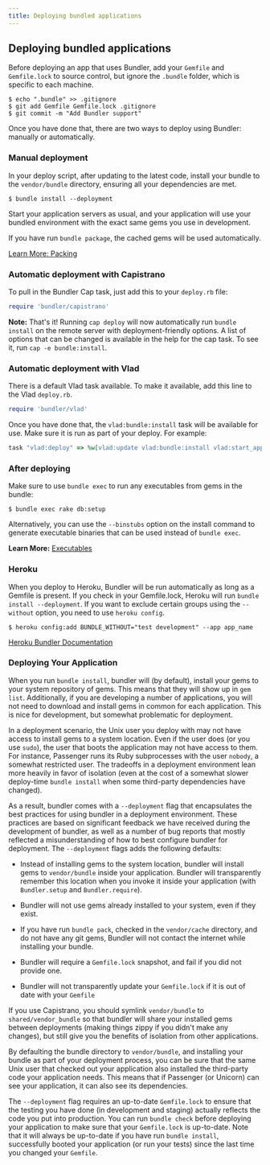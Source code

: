 ```yaml
---
title: Deploying bundled applications
---
```


## Deploying bundled applications

Before deploying an app that uses Bundler, add your `Gemfile` and `Gemfile.lock`
to source control, but ignore the `.bundle` folder, which is specific to each machine.

~~~
$ echo ".bundle" >> .gitignore
$ git add Gemfile Gemfile.lock .gitignore
$ git commit -m "Add Bundler support"
~~~

Once you have done that, there are two ways to deploy using Bundler: manually or
automatically.

### Manual deployment

In your deploy script, after updating to the latest code, install your bundle to
the `vendor/bundle` directory, ensuring all your dependencies are met.

~~~
$ bundle install --deployment
~~~

Start your application servers as usual, and your application will use your
bundled environment with the exact same gems you use in development.

If you have run `bundle package`, the cached gems will be used automatically.

[Learn More: Packing](/commands/bundle_package.html)

### Automatic deployment with Capistrano

To pull in the Bundler Cap task, just add this to your `deploy.rb` file:

~~~ ruby
require 'bundler/capistrano'
~~~

<aside class="notes">
<b>Note:</b> That's it! Running <code>cap deploy</code> will now automatically
run <code>bundle install</code> on the remote server with deployment-friendly
options. A list of options that can be changed is available in the help for
the cap task. To see it, run <code>cap -e bundle:install</code>.
</aside>

### Automatic deployment with Vlad
There is a default Vlad task available. To make it available, add this line
to the Vlad `deploy.rb`.

~~~ ruby
require 'bundler/vlad'
~~~

Once you have done that, the `vlad:bundle:install` task will be available for
use. Make sure it is run as part of your deploy. For example:

~~~ ruby
task "vlad:deploy" => %w[vlad:update vlad:bundle:install vlad:start_app vlad:cleanup]
~~~

### After deploying
Make sure to use `bundle exec` to run any executables from gems in the bundle:

~~~
$ bundle exec rake db:setup
~~~

Alternatively, you can use the `--binstubs` option on the install command to
generate executable binaries that can be used instead of `bundle exec`.

**Learn More:** [Executables](/commands/bundle-exec.1.html)

### Heroku
When you deploy to Heroku, Bundler will be run automatically as long as a
Gemfile is present. If you check in your Gemfile.lock, Heroku will run
`bundle install --deployment`. If you want to exclude certain groups using
the `--without` option, you need to use ``heroku config``.

~~~
$ heroku config:add BUNDLE_WITHOUT="test development" --app app_name
~~~
[Heroku Bundler Documentation](http://docs.heroku.com/bundler)


### Deploying Your Application

When you run `bundle install`, bundler will (by default), install your gems
to your system repository of gems. This means that they will show up in `gem
list`. Additionally, if you are developing a number of applications, you will not
need to download and install gems in common for each application. This is nice
for development, but somewhat problematic for deployment.

In a deployment scenario, the Unix user you deploy with may not have access to
install gems to a system location. Even if the user does (or you use `sudo`), the
user that boots the application may not have access to them. For instance, Passenger
runs its Ruby subprocesses with the user `nobody`, a somewhat restricted user.
The tradeoffs in a deployment environment lean more heavily in favor of isolation
(even at the cost of a somewhat slower deploy-time `bundle install` when some
third-party dependencies have changed).

As a result, bundler comes with a `--deployment` flag that encapsulates the
best practices for using bundler in a deployment environment. These practices
are based on significant feedback we have received during the development of
bundler, as well as a number of bug reports that mostly reflected a
misunderstanding of how to best configure bundler for deployment. The
`--deployment` flags adds the following defaults:

- Instead of installing gems to the system location, bundler will install gems
to `vendor/bundle` inside your application. Bundler will transparently remember
this location when you invoke it inside your application (with `Bundler.setup` and `Bundler.require`).

- Bundler will not use gems already installed to your system, even if they exist.

- If you have run `bundle pack`, checked in the `vendor/cache` directory, and do
not have any git gems, Bundler will not contact the internet while installing your bundle.

- Bundler will require a `Gemfile.lock` snapshot, and fail if you did not provide one.

- Bundler will not transparently update your `Gemfile.lock` if it is out of date
with your `Gemfile`

If you use Capistrano, you should symlink `vendor/bundle` to `shared/vendor_bundle`
so that bundler will share your installed gems between deployments
(making things zippy if you didn't make any changes), but still give you the
benefits of isolation from other applications.

By defaulting the bundle directory to `vendor/bundle`, and installing your
bundle as part of your deployment process, you can be sure that the same Unix
user that checked out your application also installed the third-party code your
application needs. This means that if Passenger (or Unicorn) can see your
application, it can also see its dependencies.

The `--deployment` flag requires an up-to-date `Gemfile.lock` to
ensure that the testing you have done (in development and staging) actually reflects the
code you put into production. You can run `bundle check` before deploying
your application to make sure that your `Gemfile.lock` is up-to-date. Note
that it will always be up-to-date if you have run `bundle install`, successfully
booted your application (or run your tests) since the last time you changed your `Gemfile`.
